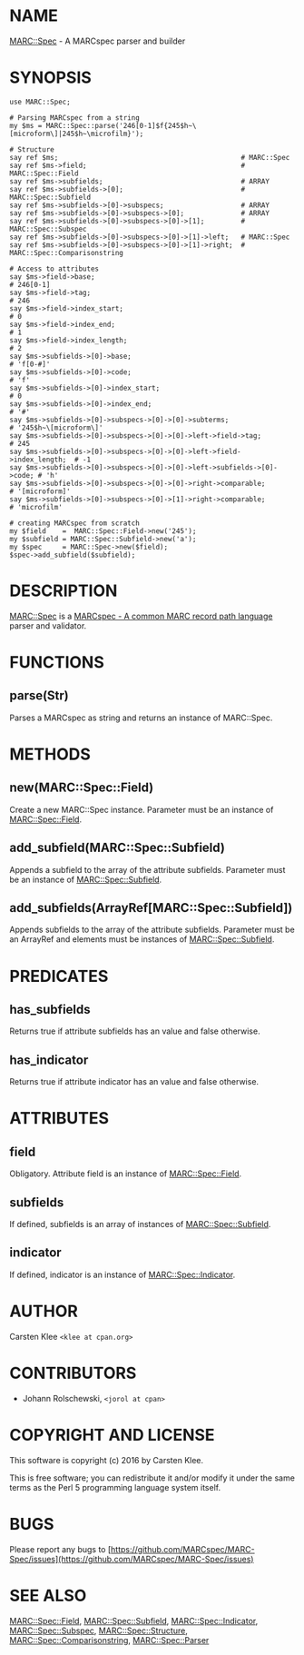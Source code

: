 # NAME

[MARC::Spec](https://metacpan.org/pod/MARC::Spec) - A MARCspec parser and builder

# SYNOPSIS

    use MARC::Spec;
    
    # Parsing MARCspec from a string
    my $ms = MARC::Spec::parse('246[0-1]$f{245$h~\[microform\]|245$h~\microfilm}');

    # Structure
    say ref $ms;                                             # MARC::Spec
    say ref $ms->field;                                      # MARC::Spec::Field
    say ref $ms->subfields;                                  # ARRAY
    say ref $ms->subfields->[0];                             # MARC::Spec::Subfield
    say ref $ms->subfields->[0]->subspecs;                   # ARRAY
    say ref $ms->subfields->[0]->subspecs->[0];              # ARRAY
    say ref $ms->subfields->[0]->subspecs->[0]->[1];         # MARC::Spec::Subspec
    say ref $ms->subfields->[0]->subspecs->[0]->[1]->left;   # MARC::Spec
    say ref $ms->subfields->[0]->subspecs->[0]->[1]->right;  # MARC::Spec::Comparisonstring

    # Access to attributes
    say $ms->field->base;                                                    # 246[0-1]
    say $ms->field->tag;                                                     # 246
    say $ms->field->index_start;                                             # 0
    say $ms->field->index_end;                                               # 1
    say $ms->field->index_length;                                            # 2
    say $ms->subfields->[0]->base;                                           # 'f[0-#]'
    say $ms->subfields->[0]->code;                                           # 'f'
    say $ms->subfields->[0]->index_start;                                    # 0
    say $ms->subfields->[0]->index_end;                                      # '#'
    say $ms->subfields->[0]->subspecs->[0]->[0]->subterms;                   # '245$h~\[microform\]'
    say $ms->subfields->[0]->subspecs->[0]->[0]->left->field->tag;           # 245
    say $ms->subfields->[0]->subspecs->[0]->[0]->left->field->index_length;  # -1
    say $ms->subfields->[0]->subspecs->[0]->[0]->left->subfields->[0]->code; # 'h'
    say $ms->subfields->[0]->subspecs->[0]->[0]->right->comparable;          # '[microform]'
    say $ms->subfields->[0]->subspecs->[0]->[1]->right->comparable;          # 'microfilm'
    
    # creating MARCspec from scratch
    my $field    =  MARC::Spec::Field->new('245');
    my $subfield = MARC::Spec::Subfield->new('a');
    my $spec     = MARC::Spec->new($field);
    $spec->add_subfield($subfield);

# DESCRIPTION

[MARC::Spec](https://metacpan.org/pod/MARC::Spec) is a [MARCspec - A common MARC record path language](http://marcspec.github.io/MARCspec/) parser and validator.

# FUNCTIONS

## parse(Str)

Parses a MARCspec as string and returns an instance of MARC::Spec.

# METHODS

## new(MARC::Spec::Field)

Create a new MARC::Spec instance. Parameter must be an instance of [MARC::Spec::Field](https://metacpan.org/pod/MARC::Spec::Field).

## add\_subfield(MARC::Spec::Subfield)

Appends a subfield to the array of the attribute subfields. Parameter must be an instance of 
[MARC::Spec::Subfield](https://metacpan.org/pod/MARC::Spec::Subfield).

## add\_subfields(ArrayRef\[MARC::Spec::Subfield\])

Appends subfields to the array of the attribute subfields. Parameter must be an ArrayRef and 
elements must be instances of [MARC::Spec::Subfield](https://metacpan.org/pod/MARC::Spec::Subfield). 

# PREDICATES

## has\_subfields

Returns true if attribute subfields has an value and false otherwise.

## has\_indicator

Returns true if attribute indicator has an value and false otherwise.

# ATTRIBUTES

## field

Obligatory. Attribute field is an instance of [MARC::Spec::Field](https://metacpan.org/pod/MARC::Spec::Field).

## subfields

If defined, subfields is an array of instances of [MARC::Spec::Subfield](https://metacpan.org/pod/MARC::Spec::Subfield).

## indicator

If defined, indicator is an instance of [MARC::Spec::Indicator](https://metacpan.org/pod/MARC::Spec::Indicator).

# AUTHOR

Carsten Klee `<klee at cpan.org>`

# CONTRIBUTORS

- Johann Rolschewski, `<jorol at cpan>`

# COPYRIGHT AND LICENSE

This software is copyright (c) 2016 by Carsten Klee.

This is free software; you can redistribute it and/or modify it under
the same terms as the Perl 5 programming language system itself.

# BUGS

Please report any bugs to [https://github.com/MARCspec/MARC-Spec/issues](https://github.com/MARCspec/MARC-Spec/issues)

# SEE ALSO

[MARC::Spec::Field](https://metacpan.org/pod/MARC::Spec::Field),
[MARC::Spec::Subfield](https://metacpan.org/pod/MARC::Spec::Subfield),
[MARC::Spec::Indicator](https://metacpan.org/pod/MARC::Spec::Indicator),
[MARC::Spec::Subspec](https://metacpan.org/pod/MARC::Spec::Subspec),
[MARC::Spec::Structure](https://metacpan.org/pod/MARC::Spec::Structure),
[MARC::Spec::Comparisonstring](https://metacpan.org/pod/MARC::Spec::Comparisonstring),
[MARC::Spec::Parser](https://metacpan.org/pod/MARC::Spec::Parser)
